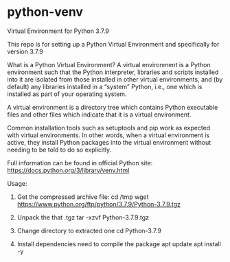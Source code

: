 # python-venv
Virtual Environment for Python 3.7.9


This repo is for setting up a Python Virtual Environment
and specifically for version 3.7.9


What is a Python Virtual Environment?
A virtual environment is a Python environment such that the Python interpreter, libraries and scripts installed into it are isolated from those installed in other virtual environments, and (by default) any libraries installed in a “system” Python, i.e., one which is installed as part of your operating system.

A virtual environment is a directory tree which contains Python executable files and other files which indicate that it is a virtual environment.

Common installation tools such as setuptools and pip work as expected with virtual environments. In other words, when a virtual environment is active, they install Python packages into the virtual environment without needing to be told to do so explicitly.

Full information can be found in official Python site:
https://docs.python.org/3/library/venv.html


Usage:
1. Get the compressed archive file:
cd /tmp
wget https://www.python.org/ftp/python/3.7.9/Python-3.7.9.tgz

2. Unpack the that .tgz 
tar -xzvf Python-3.7.9.tgz

3. Change directory to extracted one
cd Python-3.7.9

4. Install dependencies need to compile the package
apt update
apt install -y 
